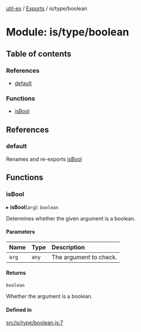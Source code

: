 [util-ex](../README.md) / [Exports](../modules.md) / is/type/boolean

# Module: is/type/boolean

## Table of contents

### References

- [default](is_type_boolean.md#default)

### Functions

- [isBool](is_type_boolean.md#isbool)

## References

### default

Renames and re-exports [isBool](is_type_boolean.md#isbool)

## Functions

### isBool

▸ **isBool**(`arg`): `boolean`

Determines whether the given argument is a boolean.

#### Parameters

| Name | Type | Description |
| :------ | :------ | :------ |
| `arg` | `any` | The argument to check. |

#### Returns

`boolean`

Whether the argument is a boolean.

#### Defined in

[src/is/type/boolean.js:7](https://github.com/snowyu/util-ex.js/blob/efca373/src/is/type/boolean.js#L7)
